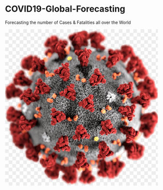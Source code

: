 # COVID19-Global-Forecasting
Forecasting the number of Cases &amp; Fatalities all over the World

![](cov.png?raw=true "COVID-19")
